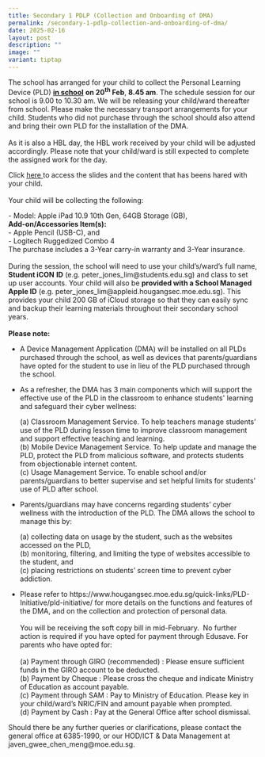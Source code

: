 ```yaml
---
title: Secondary 1 PDLP (Collection and Onboarding of DMA)
permalink: /secondary-1-pdlp-collection-and-onboarding-of-dma/
date: 2025-02-16
layout: post
description: ""
image: ""
variant: tiptap
---
```

<p>The school has arranged for your child to collect the Personal Learning
Device (PLD) <strong><u>in school</u></strong>  <strong>on 20<sup>th</sup> Feb</strong>, <strong>8.45 am</strong>.
The schedule session for our school is 9.00 to 10.30 am. We will be releasing
your child/ward thereafter from school. Please make the necessary transport
arrangements for your child. Students who did not purchase through the
school should also attend and bring their own PLD for the installation
of the DMA.
<br>
<br>As it is also a HBL day, the HBL work received by your child will be adjusted
accordingly. Please note that your child/ward is still expected to complete
the assigned work for the day.</p>
<p>Click <a href="/files/PDLP/iPad_Gen_10_Onboarding_Guide_2025__JamF____For_School_Website.pdf" rel="noopener noreferrer nofollow" target="_blank">here </a>to
access the slides and the content that has beens hared with your child.
<br>
<br>Your child will be collecting the following:</p>
<p>- Model: Apple iPad 10.9 10th Gen, 64GB Storage (GB),
<br><strong>Add-on/Accessories Item(s):</strong>
<br>- Apple Pencil (USB-C), and
<br>- Logitech Ruggedized Combo 4
<br>The purchase includes a 3-Year carry-in warranty and 3-Year insurance.
<br>
<br>During the session, the school will need to use your child’s/ward’s full
name, <strong>Student iCON</strong>  <strong>ID</strong> (e.g. <a rel="noopener noreferrer nofollow" target="_blank">peter_jones_lim@students.edu.sg)</a> and
class to set up user accounts. Your child will also be <strong>provided with a School Managed Apple ID</strong> (e.g.
<a rel="noopener noreferrer nofollow" target="_blank">peter_jones_lim@appleid.hougangsec.moe.edu.sg</a>). This provides your
child 200 GB of iCloud storage so that they can easily sync and backup
their learning materials throughout their secondary school years.
<br>
<br><strong>Please note:</strong>
</p>
<ul data-tight="true" class="tight">
<li>
<p>A Device Management Application (DMA) will be installed on all PLDs purchased
through the school, as well as devices that parents/guardians have opted
for the student to use in lieu of the PLD purchased through the school.</p>
<p></p>
</li>
<li>
<p>As a refresher, the DMA has 3 main components which will support the effective
use of the PLD in the classroom to enhance students' learning and safeguard
their cyber wellness:</p>
<p>(a) Classroom Management Service. To help teachers manage students’ use
of the PLD during lesson time to improve classroom management and support
effective teaching and learning.
<br>(b) Mobile Device Management Service. To help update and manage the PLD,
protect the PLD from malicious software, and protects students from objectionable
internet content.
<br>(c) Usage Management Service. To enable school and/or parents/guardians
to better supervise and set helpful limits for students’ use of PLD after
school.
<br>
</p>
</li>
<li>
<p>Parents/guardians may have concerns regarding students’ cyber wellness
with the introduction of the PLD. The DMA allows the school to manage this
by:</p>
<p>(a)&nbsp;collecting data on usage by the student, such as the websites
accessed on the PLD,
<br>(b) monitoring, filtering, and limiting the type of websites accessible
to the student, and
<br>(c) placing restrictions on students’ screen time to prevent cyber addiction.</p>
</li>
<li>
<p>Please refer to <a rel="noopener noreferrer nofollow" target="_blank">https://www.hougangsec.moe.edu.sg/quick-links/PLD-Initiative/pld-initiative/</a> for
more details on the functions and features of the DMA, and on the collection
and protection of personal data.
<br>
<br>You will be receiving the soft copy bill in mid-February. &nbsp;No further
action is required if you have opted for payment through Edusave. For parents
who have opted for:
<br>
<br>(a) Payment through GIRO (recommended) : Please ensure sufficient funds
in the GIRO account to be deducted.
<br>(b) Payment by Cheque : Please cross the cheque and indicate Ministry
of Education as account payable.
<br>(c) Payment through SAM : Pay to Ministry of Education. Please key in
your child/ward’s NRIC/FIN and amount payable when prompted.
<br>(d) Payment by Cash : Pay at the General Office after school dismissal.</p>
</li>
</ul>
<p>Should there be any further queries or clarifications, please contact
the general office at 6385-1990, or our HOD/ICT &amp; Data Management at
<a rel="noopener noreferrer nofollow" target="_blank">javen_gwee_chen_meng@moe.edu.sg</a>.</p>